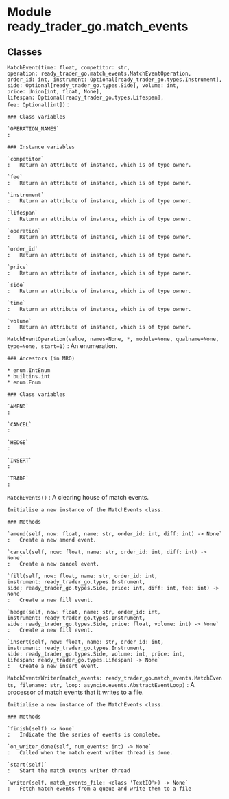 Module ready_trader_go.match_events
===================================

Classes
-------

`MatchEvent(time: float, competitor: str, operation: ready_trader_go.match_events.MatchEventOperation, order_id: int, instrument: Optional[ready_trader_go.types.Instrument], side: Optional[ready_trader_go.types.Side], volume: int, price: Union[int, float, None], lifespan: Optional[ready_trader_go.types.Lifespan], fee: Optional[int])`
:   

    ### Class variables

    `OPERATION_NAMES`
    :

    ### Instance variables

    `competitor`
    :   Return an attribute of instance, which is of type owner.

    `fee`
    :   Return an attribute of instance, which is of type owner.

    `instrument`
    :   Return an attribute of instance, which is of type owner.

    `lifespan`
    :   Return an attribute of instance, which is of type owner.

    `operation`
    :   Return an attribute of instance, which is of type owner.

    `order_id`
    :   Return an attribute of instance, which is of type owner.

    `price`
    :   Return an attribute of instance, which is of type owner.

    `side`
    :   Return an attribute of instance, which is of type owner.

    `time`
    :   Return an attribute of instance, which is of type owner.

    `volume`
    :   Return an attribute of instance, which is of type owner.

`MatchEventOperation(value, names=None, *, module=None, qualname=None, type=None, start=1)`
:   An enumeration.

    ### Ancestors (in MRO)

    * enum.IntEnum
    * builtins.int
    * enum.Enum

    ### Class variables

    `AMEND`
    :

    `CANCEL`
    :

    `HEDGE`
    :

    `INSERT`
    :

    `TRADE`
    :

`MatchEvents()`
:   A clearing house of match events.
    
    Initialise a new instance of the MatchEvents class.

    ### Methods

    `amend(self, now: float, name: str, order_id: int, diff: int) ‑> None`
    :   Create a new amend event.

    `cancel(self, now: float, name: str, order_id: int, diff: int) ‑> None`
    :   Create a new cancel event.

    `fill(self, now: float, name: str, order_id: int, instrument: ready_trader_go.types.Instrument, side: ready_trader_go.types.Side, price: int, diff: int, fee: int) ‑> None`
    :   Create a new fill event.

    `hedge(self, now: float, name: str, order_id: int, instrument: ready_trader_go.types.Instrument, side: ready_trader_go.types.Side, price: float, volume: int) ‑> None`
    :   Create a new fill event.

    `insert(self, now: float, name: str, order_id: int, instrument: ready_trader_go.types.Instrument, side: ready_trader_go.types.Side, volume: int, price: int, lifespan: ready_trader_go.types.Lifespan) ‑> None`
    :   Create a new insert event.

`MatchEventsWriter(match_events: ready_trader_go.match_events.MatchEvents, filename: str, loop: asyncio.events.AbstractEventLoop)`
:   A processor of match events that it writes to a file.
    
    Initialise a new instance of the MatchEvents class.

    ### Methods

    `finish(self) ‑> None`
    :   Indicate the the series of events is complete.

    `on_writer_done(self, num_events: int) ‑> None`
    :   Called when the match event writer thread is done.

    `start(self)`
    :   Start the match events writer thread

    `writer(self, match_events_file: <class 'TextIO'>) ‑> None`
    :   Fetch match events from a queue and write them to a file